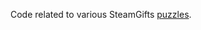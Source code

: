 Code related to various SteamGifts [puzzles](https://www.steamgifts.com/discussions/puzzles-events).
